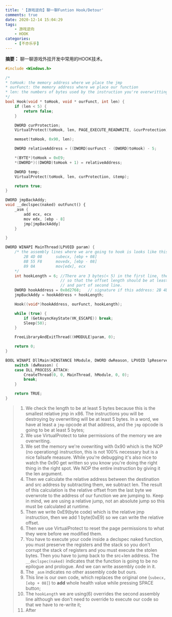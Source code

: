 ```yaml
---
title: '【游戏逆向】聊一聊Funtion Hook/Detour'
comments: true
date: 2020-12-14 15:04:29
tags:
    - 游戏逆向
    - HOOK
categories:
    - [不亦乐乎]
---
```

__摘要：__
聊一聊游戏外挂开发中常用的HOOK技术。
<!-- more -->

```C++
#include <Windows.h>

/*
* toHook: the memory address where we place the jmp
* ourFunct: the memory address where we place our function
* len: the numbers of bytes used by the instruction you're overwritting(typically 5 but deppending what we overwrrite it maybe more)
*/
bool Hook(void * toHook, void * ourFunct, int len) {                        
    if (len < 5) {                                                          // 1
        return false;
    }

    DWORD curProtection;
    VirtualProtect(toHook, len, PAGE_EXECUTE_READWRITE, &curProtection);    // 2

    memset(toHook, 0x90, len);                                              // 3

    DWORD relativeAddress = ((DWORD)ourFunct - (DWORD)toHook) - 5;          // 4

    *(BYTE*)toHook = 0xE9;                                                  // 5
    *(DWORD*)((DWORD)toHook + 1) = relativeAddress;

    DWORD temp;                                         
    VirtualProtect(toHook, len, curProtection, &temp);                      // 6

    return true;
}

DWORD jmpBackAddy;
void __declspec(naked) outFunct() {                                         // 7
    _asm {                                                                  // 8
        add ecx, ecx                                                        // 9
		mov edx, [ebp - 8]                                                  // 10
        jmp[jmpBackAddy]                                                    // 11
    }

}

DWORD WINAPI MainThread(LPVOID param) {
	/* the assembly lines where we are going to hook is looks like this :
		2B 4D 08      subecx, [ebp + 08]
		8B 55 F8      movedx, [ebp - 08]
		89 0A         mov[edx], ecx
	*/
	int hookLength = 6;	//There are 3 bytes(< 5) in the first line, the hook funtion contains at least 1 `jmp` instrution(5 bytes) 
						// so that the offset length should be at least 5. But if we are using 5, we can only override the first line
						// and part of second line.
	DWORD hookAddress = 0x8d2768;	// signature if this address: 2B 4D 08 8B 55 F8
	jmpBackAddy = hookAddress + hookLength;

	Hook((void*)hookAddress, ourFunct, hookLength);

	while (true) {
		if (GetAsyncKeyState(VK_ESCAPE)) break;
		Sleep(50);
	}

	FreeLibraryAndExitThread((HMODULE)param, 0);

	return 0;
}

BOOL WINAPI DllMain(HINSTANCE hModule, DWORD dwReason, LPVOID lpReserved) {
    switch (dwReason) {
    case DLL_PROCESS_ATTACH:
        CreateThread(0, 0, MainThread, hModule, 0, 0);
        break;
    }

    return TRUE;
}
```
> 1. We check the length to be at least 5 bytes because this is the smallest relative jmp in x86. The instructions you will be destroying by overwriting will be at least 5 bytes. In a word, we have at least a `jmp` opcode at that address, and the `jmp` opcode is going to be at least 5 bytes;
> 2. We use VirtualProtect to take permissions of the memory we are overwriting.
> 3. We set the memory we're ovewriting with 0x90 which is the NOP (no operationg) instruction, this is not 100% necessary but is a nice failsafe measure. While you're debugging it's also nice to watch the 0x90 get written so you know you're doing the right thing in the right spot. We NOP the entire instruction by giving it the len argument.
> 4. Then we calculate the relative address between the destination and src address by subtracting them, we subtract len. The result of this calculation is the relative offset from the last byte we overwrote to the address of our function we are jumping to. Keep in mind, we are using a relative jump, not an absolute jump so this must be calculated at runtime.
> 5. Then we write 0xE9(byte code) which is the relative jmp instruction, then we add 1 byte(0xE9) so we can write the relative offset.
> 6. Then we use VirtualProtect to reset the page permissions to what they were before we modified them.
> 7. You have to execute your code inside a declspec naked function, you must preserve the registers and the stack so you don't corrupt the stack of registers and you must execute the stolen bytes. Then you have to jump back to the src+len address.
The `__declspec(naked)` indicates that the function is going to be no epilogue and prologue. And we can write assembly code in it.
> 8. The `_asm` indicates no other assembly code but ours.
> 9. This line is our own code, which replaces the original one (`subecx, [ebp + 08]`) to __add__ whole health value while pressing SPACE button;
> 10. The `hookLength` we are using(6) overrides the second assembly line although we don't need to override to execute our code so that we have to re-write it;
> 11. After 